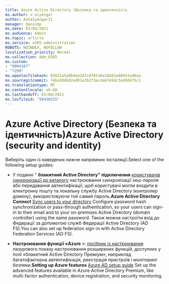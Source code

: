 ```yaml
---
title: Azure Active Directory (Безпека та ідентичність
ms.author: v-aiyengar
author: AshaIyengar21
manager: dansimp
ms.date: 03/04/2021
ms.audience: Admin
ms.topic: article
ms.service: o365-administration
ROBOTS: NOINDEX, NOFOLLOW
localization_priority: Normal
ms.collection: Adm_O365
ms.custom:
- "9004167"
- "7299"
ms.openlocfilehash: 03821a5a0b4ee283c0f0fa8a1bb81e88941ed0aa
ms.sourcegitcommit: f4ba304b92ed01e35273ecda67e9dc3ad9d475c1
ms.translationtype: MT
ms.contentlocale: uk-UA
ms.lasthandoff: 03/04/2021
ms.locfileid: "50430315"
---
```

# <a name="azure-active-directory-security-and-identity"></a><span data-ttu-id="cdcc9-102">Azure Active Directory (Безпека та ідентичність)</span><span class="sxs-lookup"><span data-stu-id="cdcc9-102">Azure Active Directory (security and identity)</span></span>

<span data-ttu-id="cdcc9-103">Виберіть один із наведених нижче напрямних інсталяції.</span><span class="sxs-lookup"><span data-stu-id="cdcc9-103">Select one of the following setup guides:</span></span>

- <span data-ttu-id="cdcc9-104">У поданні " **блакитний Active Directory" підключення** [користувачів синхронізації до каталогу](https://go.microsoft.com/fwlink/?linkid=2071310) настроювання синхронізації хеш-пароля або передавання автентифікації, щоб користувачі могли входити в електронну пошту та локальну службу Active Directory (контролер домену), використовуючи той самий пароль.</span><span class="sxs-lookup"><span data-stu-id="cdcc9-104">**Azure Active Directory Connect** [Sync users to your directory](https://go.microsoft.com/fwlink/?linkid=2071310) Configure password hash synchronization or pass-through authentication, so your users can sign-in to their email and to your on-premises Active Directory (domain controller) using the same password.</span></span> <span data-ttu-id="cdcc9-105">Також можна настроїти вхід до Федерації за допомогою служб Федерації Active Directory (AD FS).</span><span class="sxs-lookup"><span data-stu-id="cdcc9-105">You can also set up federation sign-in with Active Directory Federation Services (AD FS).</span></span>

- <span data-ttu-id="cdcc9-106">**Настроювання функції «Azure** »: [посібник із настроювання](https://go.microsoft.com/fwlink/?linkid=2134390) лазурового показу настроювання розширених функцій, доступних у полі «блакитний Active Directory Преміум», наприклад багатофакторна автентифікація, реєстрація пристроїв і моніторинг безпеки.</span><span class="sxs-lookup"><span data-stu-id="cdcc9-106">**Setting up Azure features** [Azure AD setup guide](https://go.microsoft.com/fwlink/?linkid=2134390) Set up the advanced features available in Azure Active Directory Premium, like multi-factor authentication, device registration, and security monitoring.</span></span>
